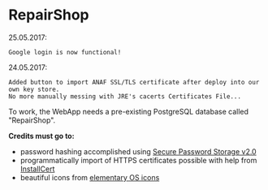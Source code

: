 RepairShop
=============================

25.05.2017:  
````
Google login is now functional!
````

24.05.2017:  
````
Added button to import ANAF SSL/TLS certificate after deploy into our own key store. 
No more manually messing with JRE's cacerts Certificates File...
````

To work, the WebApp needs a pre-existing PostgreSQL database called "RepairShop".

**Credits must go to:**

- password hashing accomplished using [Secure Password Storage v2.0](https://github.com/defuse/password-hashing)
- programmatically import of HTTPS certificates possible with help from [InstallCert](https://github.com/escline/InstallCert)
- beautiful icons from [elementary OS icons](https://github.com/elementary/icons)

